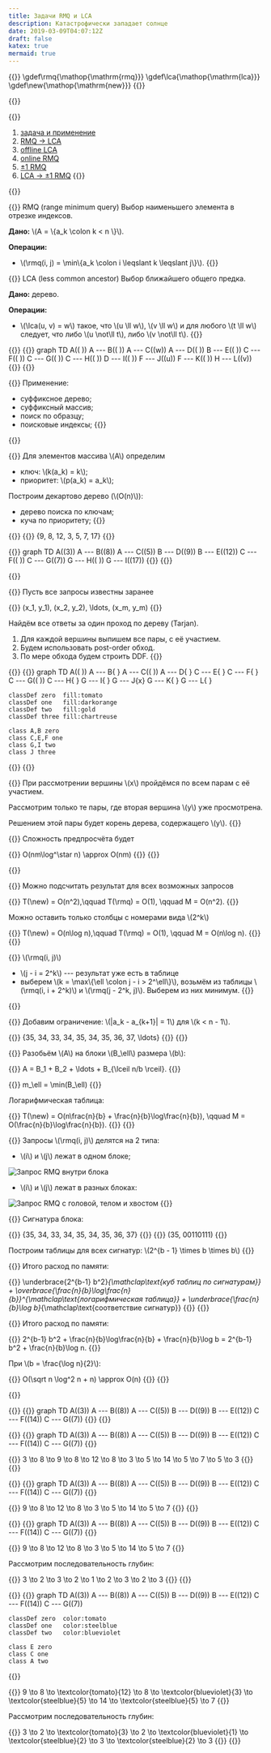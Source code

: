 ```yaml
---
title: Задачи RMQ и LCA
description: Катастрофически западает солнце
date: 2019-03-09T04:07:12Z
draft: false
katex: true
mermaid: true
---
```


<style>
    .w-25 {
        width: 25%;
        margin-left: auto;
        margin-right: auto;
    }
</style>

{{<equation class="hidden">}}
    \gdef\rmq{\mathop{\mathrm{rmq}}}
    \gdef\lca{\mathop{\mathrm{lca}}}
    \gdef\new{\mathop{\mathrm{new}}}
{{</equation>}}

{{<slide title="Задачи RMQ и LCA" class="clear" shout="true"/>}}

{{<slide title="План" class="toc" id="toc">}}
1. [задача и применение](#problem)
2. [RMQ -> LCA](#rmq_to_lca)
3. [offline LCA](#offline_lca)
4. [online RMQ](#online_rmq)
5. [±1 RMQ](#pm_one_rmq)
6. [LCA -> ±1 RMQ](#lca_to_pm_one_rmq)
{{</slide>}}

{{<slide title="Задача и применение" class="section" id="problem" />}}

{{<slide title="Задача и применение">}}
RMQ (range minimum query) Выбор наименьшего элемента в отрезке индексов.

**Дано:** \\(A = \\{a\_k \colon k < n \\}\\).

**Операции:**
- \\(\rmq(i, j) = \min\\{a\_k \colon i \leqslant k \leqslant j\\}\\).
{{</slide>}}

{{<slide title="Задача и применение">}}
LCA (less common ancestor) Выбор ближайшего общего предка.

**Дано:** дерево.

**Операции:**
- \\(\lca(u, v) = w\\) такое, что \\(u \ll w\\), \\(v \ll w\\) и для любого \\(t \ll w\\) следует, что либо \\(u \not\ll t\\), либо \\(v \not\ll t\\).
{{</slide>}}

{{<slide title="Задача и применение">}}
{{<mermaid>}}
graph TD
    A(( ))
    A --- B(( ))
    A --- C((w))
    A --- D(( ))
    B --- E(( ))
    C --- F(( ))
    C --- G(( ))
    C --- H(( ))
    D --- I(( ))
    F --- J((u))
    F --- K(( ))
    H --- L((v))
{{</mermaid>}}
{{</slide>}}

{{<slide title="Задача и применение">}}
Применение:
- суффиксное дерево;
- суффиксный массив;
- поиск по образцу;
- поисковые индексы;
{{</slide>}}

{{<slide title="RMQ -> LCA" class="section" id="rmq_to_lca" />}}

{{<slide title="RMQ -> LCA">}}
Для элементов массива \\(A\\) определим
- ключ: \\(k(a\_k) = k\\);
- приоритет: \\(p(a\_k) = a\_k\\);

Построим декартово дерево (\\(O(n)\\)):
- дерево поиска по ключам;
- куча по приоритету;
{{</slide>}}

{{<slide title="RMQ -> LCA">}}
{{<equation>}}
    \{9, 8, 12, 3, 5, 7, 17\}
{{</equation>}}

{{<mermaid clear="true" class="next">}}
graph TD
    A((3))
    A --- B((8))
    A --- C((5))
    B --- D((9))
    B --- E((12))
    C --- F(( ))
    C --- G((7))
    G --- H(( ))
    G --- I((17))
{{</mermaid>}}
{{</slide>}}

{{<slide title="Offline LCA" class="section" id="offline_lca" />}}

{{<slide title="Offline LCA">}}
Пусть все запросы известны заранее

{{<equation>}}
    (x_1, y_1), (x_2, y_2), \ldots, (x_m, y_m)
{{</equation>}}

Найдём все ответы за один проход по дереву (Tarjan).
1. Для каждой вершины выпишем все пары, с её участием.
2. Будем использовать post-order обход.
3. По мере обхода будем строить DDF.
{{</slide>}}

{{<slide title="Offline LCA">}}
{{<mermaid>}}
graph TD
    A(( ))
    A --- B{ }
    A --- C(( ))
    A --- D{ }
    C --- E{ }
    C --- F{ }
    C --- G(( ))
    C --- H{ }
    G --- I{ }
    G --- J{x}
    G --- K{ }
    G --- L{ }

    classDef zero  fill:tomato
    classDef one   fill:darkorange
    classDef two   fill:gold
    classDef three fill:chartreuse

    class A,B zero
    class C,E,F one
    class G,I two
    class J three
{{</mermaid>}}
{{</slide>}}

{{<slide title="Offline LCA">}}
При рассмотрении вершины \\(x\\) пройдёмся по всем парам с её участием.

Рассмотрим только те пары, где вторая вершина \\(y\\) уже просмотрена.

Решением этой пары будет корень дерева, содержащего \\(y\\).
{{</slide>}}

{{<slide title="Offline LCA">}}
Сложность предпросчёта будет

{{<equation>}}
    O(nm\log^\star n) \approx O(nm)
{{</equation>}}
{{</slide>}}

{{<slide title="Online RMQ" class="section" id="online_rmq" />}}

{{<slide title="Online RMQ">}}
Можно подсчитать результат для всех возможных запросов

{{<equation>}}
    T(\new) = O(n^2),\qquad T(\rmq) = O(1), \qquad M = O(n^2).
{{</equation>}}

Можно оставить только столбцы с номерами вида \\(2^k\\)

{{<equation>}}
    T(\new) = O(n\log n),\qquad T(\rmq) = O(1), \qquad M = O(n\log n).
{{</equation>}}
{{</slide>}}

{{<slide title="Online RMQ">}}
\\(\rmq(i, j)\\)
- \\(j - i = 2^k\\) --- результат уже есть в таблице
- выберем \\(k = \max\\{\ell \colon j - i > 2^\ell\\}\\), возьмём из таблицы \\(\rmq(i, i + 2^k)\\) и \\(\rmq(j - 2^k, j)\\). Выберем из них минимум.
{{</slide>}}

{{<slide title="±1 RMQ" class="section" id="pm_one_rmq" />}}

{{<slide title="±1 RMQ">}}
Добавим ограничение: \\(|a\_k - a\_{k+1}| = 1\\) для \\(k < n - 1\\).

{{<equation>}}
    \{35, 34, 33, 34, 35, 34, 35, 36, 37, \ldots\}
{{</equation>}}
{{</slide>}}

{{<slide title="±1 RMQ">}}
Разобьём \\(A\\) на блоки \\(B_\ell\\) размера \\(b\\):

{{<equation>}}
    A = B_1 + B_2 + \ldots + B_{\lceil n/b \rceil}.
{{</equation>}}

{{<equation>}}
    m_\ell = \min(B_\ell)
{{</equation>}}

Логарифмическая таблица:

{{<equation>}}
    T(\new) = O(n\frac{n}{b} + \frac{n}{b}\log\frac{n}{b}),
    \qquad
    M = O(\frac{n}{b}\log\frac{n}{b}).
{{</equation>}}
{{</slide>}}

{{<slide>}}
Запросы \\(\rmq(i, j)\\) делятся на 2 типа:
- \\(i\\) и \\(j\\) лежат в одном блоке;

![Запрос RMQ внутри блока](../img/in_block.svg)

- \\(i\\) и \\(j\\) лежат в разных блоках:

![Запрос RMQ с головой, телом и хвостом](../img/head-tail.svg)
{{</slide>}}

{{<slide title="±1 RMQ">}}
Сигнатура блока:

{{<equation>}}
    \{35, 34, 33, 34, 35, 34, 35, 36, 37\}
{{</equation>}}
{{<equation>}}
    (35, 00110111)
{{</equation>}}

Построим таблицы для всех сигнатур: \\(2^{b - 1} \times b \times b\\)
{{</slide>}}

{{<slide title="±1 RMQ">}}
Итого расход по памяти:

{{<equation>}}
    \underbrace{2^{b-1} b^2}_{\mathclap\text{куб таблиц по сигнатурам}} +
    \overbrace{\frac{n}{b}\log\frac{n}{b}}^{\mathclap\text{логарифмическая таблица}} +
    \underbrace{\frac{n}{b}\log b}_{\mathclap\text{соответствие сигнатур}}
{{</equation>}}
{{</slide>}}

{{<slide title="±1 RMQ">}}
Итого расход по памяти:

{{<equation>}}
    2^{b-1} b^2 + \frac{n}{b}\log\frac{n}{b} + \frac{n}{b}\log b
    = 2^{b-1} b^2 + \frac{n}{b}\log n.
{{</equation>}}

При \\(b = \frac{\log n}{2}\\):

{{<equation>}}
    O(\sqrt n \log^2 n + n) \approx O(n)
{{</equation>}}
{{</slide>}}

{{<slide title="LCA -> ±1 RMQ" class="section" id="lca_to_pm_one_rmq" />}}

{{<slide title="LCA -> ±1 RMQ">}}
{{<mermaid>}}
graph TD
    A((3))
    A --- B((8))
    A --- C((5))
    B --- D((9))
    B --- E((12))
    C --- F((14))
    C --- G((7))
{{</mermaid>}}
{{</slide>}}

{{<slide title="LCA -> ±1 RMQ">}}
{{<mermaid clear="true" class="w-25">}}
graph TD
    A((3))
    A --- B((8))
    A --- C((5))
    B --- D((9))
    B --- E((12))
    C --- F((14))
    C --- G((7))
{{</mermaid>}}

{{<equation>}}
    3 \to 8 \to 9 \to 8 \to 12 \to 8 \to 3 \to 5 \to 14 \to 5 \to 7 \to 5 \to 3
{{</equation>}}
{{</slide>}}

{{<slide title="LCA -> ±1 RMQ">}}
{{<mermaid clear="true" class="w-25">}}
graph TD
    A((3))
    A --- B((8))
    A --- C((5))
    B --- D((9))
    B --- E((12))
    C --- F((14))
    C --- G((7))
{{</mermaid>}}

{{<equation>}}
    9 \to 8 \to 12 \to 8 \to 3 \to 5 \to 14 \to 5 \to 7
{{</equation>}}
{{</slide>}}

{{<slide title="LCA -> ±1 RMQ">}}
{{<mermaid clear="true" class="w-25">}}
graph TD
    A((3))
    A --- B((8))
    A --- C((5))
    B --- D((9))
    B --- E((12))
    C --- F((14))
    C --- G((7))
{{</mermaid>}}

{{<equation>}}
    9 \to 8 \to 12 \to 8 \to 3 \to 5 \to 14 \to 5 \to 7
{{</equation>}}

Рассмотрим последовательность глубин:

{{<equation>}}
    3 \to 2 \to 3 \to 2 \to 1 \to 2 \to 3 \to 2 \to 3
{{</equation>}}
{{</slide>}}

{{<slide title="LCA -> ±1 RMQ">}}
{{<mermaid clear="true" class="w-25">}}
graph TD
    A((3))
    A --- B((8))
    A --- C((5))
    B --- D((9))
    B --- E((12))
    C --- F((14))
    C --- G((7))

    classDef zero  color:tomato
    classDef one   color:steelblue
    classDef two   color:blueviolet

    class E zero
    class C one
    class A two
{{</mermaid>}}

{{<equation>}}
    9 \to 8 \to \textcolor{tomato}{12} \to 8 \to \textcolor{blueviolet}{3} \to \textcolor{steelblue}{5} \to 14 \to \textcolor{steelblue}{5} \to 7
{{</equation>}}

Рассмотрим последовательность глубин:

{{<equation>}}
    3 \to 2 \to \textcolor{tomato}{3} \to 2 \to \textcolor{blueviolet}{1} \to \textcolor{steelblue}{2} \to 3 \to \textcolor{steelblue}{2} \to 3
{{</equation>}}
{{</slide>}}
